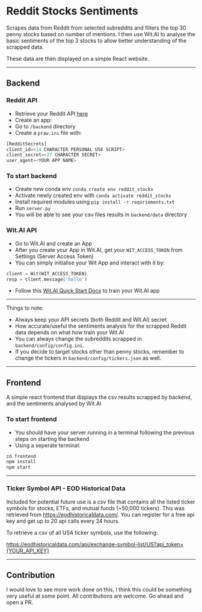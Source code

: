 # Reddit Stocks Sentiments
Scrapes data from Reddit from selected subreddits and filters the top 30 penny stocks based on number of mentions. I then use Wit.AI to analyse the basic sentiments of the top 3 stocks to allow better understanding of the scrapped data.

These data are then displayed on a simple React website. 

--- 
## Backend
### Reddit API
* Retrieve your Reddit API [here](https://www.reddit.com/prefs/apps)
* Create an app: 
* Go to `/backend` directory 
* Create a `praw.ini` file with:
```python
[RedditSecrets]
client_id=<14 CHARACTER PERSONAL USE SCRIPT>
client_secret=<27 CHARACTER SECRET>
user_agent=<YOUR APP NAME>
```
### To start backend
* Create new conda env `conda create env reddit_stocks`
* Activate newly created env with `conda activate reddit_stocks` 
* Install required modules using `pip install -r requriements.txt`
* Run `server.py`
* You will be able to see your csv files results in `backend/data` directory

### Wit.AI API
* Go to Wit.AI and create an App 
* After you create your App in Wit.AI, get your `WIT_ACCESS_TOKEN` from Settings (Server Access Token)
* You can simply initialise your Wit App and interact with it by:
 ```python
client = Wit(WIT_ACCESS_TOKEN)
resp = client.message('hello')
```
* Follow this [Wit.AI Quick Start Docs](https://wit.ai/docs/quickstart) to train your Wit.AI app
--- 
Things to note: 
* Always keep your API secrets (both Reddit and Wit.AI) secret
* How accurate/useful the sentiments analysis for the scrapped Reddit data depends on what how train your Wit.AI 
* You can always change the subreddits scrapped in `backend/config/config.ini`. 
* If you decide to target stocks other than penny stocks, remember to change the tickers in `backend/config/tickers.json` as well. 
--- 
## Frontend 
A simple react frontend that displays the csv results scrapped by backend, and the sentiments analysed by Wit.AI

### To start frontend
* You should have your server running in a terminal following the previous steps on starting the backend
* Using a seperate terminal: 
 ```javascript
cd frontend
npm install
npm start
```
--- 

### Ticker Symbol API - EOD Historical Data
Included for potential future use is a csv file that contains all the listed ticker symbols for stocks, ETFs, and mutual funds (~50,000 tickers). This was retrieved from https://eodhistoricaldata.com/. You can register for a free api key and get up to 20 api calls every 24 hours.

To retrieve a csv of all USA ticker symbols, use the following:

https://eodhistoricaldata.com/api/exchange-symbol-list/US?api_token={YOUR_API_KEY}

--- 
## Contribution 
I would love to see more work done on this, I think this could be something very useful at some point. All contributions are welcome. Go ahead and open a PR.